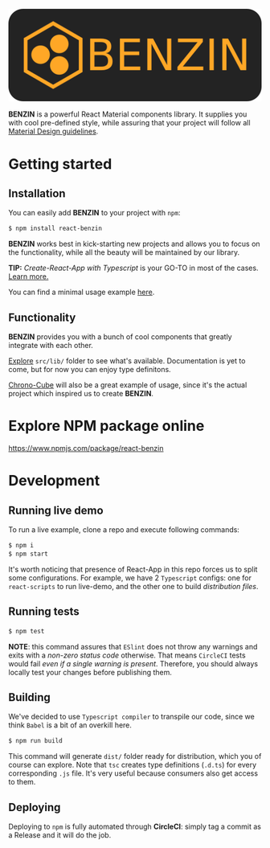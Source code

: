 <p align="center"> <img src="src/assets/logo.png" /> </p>

**BENZIN** is a powerful React Material components library. It supplies you with cool pre-defined style, while assuring that your project will follow all [Material Design guidelines](https://material.io/).


# Getting started
## Installation
You can easily add **BENZIN** to your project with `npm`:
```bash
$ npm install react-benzin
```
**BENZIN** works best in kick-starting new projects and allows you to focus on the functionality, while all the beauty will be maintained by our library.

**TIP:** *Create-React-App with Typescript* is your GO-TO in most of the cases. [Learn more.](https://create-react-app.dev/docs/adding-typescript/)

You can find a minimal usage example [here](src/index.tsx).

## Functionality
**BENZIN** provides you with a bunch of cool components that greatly integrate with each other. 

[Explore](src/lib) `src/lib/` folder to see what's available. Documentation is yet to come, but for now you can enjoy type definitons.

[Chrono-Cube](https://github.com/eug-vs/chrono-cube/) will also be a great example of usage, since it's the actual project which inspired us to create **BENZIN**.
 
 
# Explore NPM package online
https://www.npmjs.com/package/react-benzin 


# Development
## Running live demo
To run a live example, clone a repo and execute following commands:
```bash
$ npm i
$ npm start
```
It's worth noticing that presence of React-App in this repo forces us to split some configurations. For example, we have 2 `Typescript` configs: one for `react-scripts` to run live-demo, and the other one to build *distribution files*.

## Running tests
```bash
$ npm test
```
**NOTE**: this command assures that `ESlint` does not throw any warnings and exits with a *non-zero status code* otherwise. That means `CircleCI` tests would fail *even if a single warning is present*. Therefore, you should always locally test your changes before publishing them.

## Building
We've decided to use `Typescript compiler` to transpile our code, since we think `Babel` is a bit of an overkill here.
```bash
$ npm run build
``` 
This command will generate `dist/` folder ready for distribution, which you of course can explore. Note that `tsc` creates type definitions (`.d.ts`) for every corresponding `.js` file. It's very useful because consumers also get access to them.

## Deploying
Deploying to `npm` is fully automated through **CircleCI**: simply tag a commit as a Release and it will do the job.
